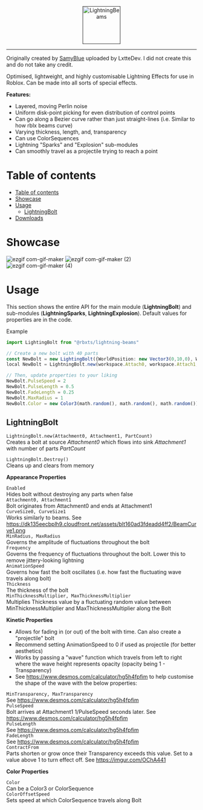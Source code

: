 
<div align="center">
    <a href="">
        <img src="https://user-images.githubusercontent.com/33347703/97248564-f9318600-17f9-11eb-83b7-238c6aa7a4e8.png" alt="LightningBeams" height="100" />
    </a>
</div>

<hr />

Originally created by [SamyBlue](https://github.com/SamyBlue/Lightning-Beams) uploaded by LxtteDev. I did not create this and do not take any credit.

Optimised, lightweight, and highly customisable Lightning Effects for use in Roblox. Can be made into all sorts of special effects.

**Features:**

 - Layered, moving Perlin noise
 - Uniform disk-point picking for even distribution of control points
 - Can go along a Bezier curve rather than just straight-lines (i.e. Similar to how rblx beams curve)
 - Varying thickness, length, and, transparency
 - Can use ColorSequences
 - Lightning "Sparks" and "Explosion" sub-modules
 - Can smoothly travel as a projectile trying to reach a point

Table of contents
=============

<!--ts-->
   * [Table of contents](#table-of-contents)
   * [Showcase](#showcase)
   * [Usage](#usage)
      * [LightningBolt](#lightningbolt)
      <!-- * [LightningSparks](#lightningsparks) -->
      <!-- * [LightningExplosion](#lightningexplosion) -->
   * [Downloads](#downloads)
<!--te-->

Showcase
========

![ezgif com-gif-maker](https://user-images.githubusercontent.com/33347703/97609540-a3ccc300-1a0b-11eb-9b9a-a946163ed356.gif)
![ezgif com-gif-maker (2)](https://user-images.githubusercontent.com/33347703/97610440-c3b0b680-1a0c-11eb-8c1b-f5f423ab0168.gif)
![ezgif com-gif-maker (4)](https://user-images.githubusercontent.com/33347703/97610571-fb1f6300-1a0c-11eb-8db4-0138d1ff25ff.gif)

Usage
=====

This section shows the entire API for the main module (**LightningBolt**) and sub-modules (**LightningSparks**, **LightningExplosion**). Default values for properties are in the code.

Example
```ts
import LightingBolt from "@rbxts/lightning-beams"

// Create a new bolt with 40 parts
const NewBolt = new LightingBolt({WorldPosition: new Vector3(0,10,0), WorldAxis: new Vector3(0,-1,0)}, {WorldEnd: new Vector3(0,0,0), WorldAxis: new Vector3(0,-1,0)})
local NewBolt = LightningBolt.new(workspace.Attach0, workspace.Attach1, 40)

// Then, update properties to your liking
NewBolt.PulseSpeed = 2
NewBolt.PulseLength = 0.5
NewBolt.FadeLength = 0.25
NewBolt.MaxRadius = 1
NewBolt.Color = new Color3(math.random(), math.random(), math.random())
```

LightningBolt
-------------

``LightningBolt.new(Attachment0, Attachment1, PartCount)``\
Creates a bolt at source *Attachment0* which flows into sink *Attachment1* with number of parts *PartCount*

``LightningBolt.Destroy()``\
Cleans up and clears from memory

**Appearance Properties**

``Enabled``\
Hides bolt without destroying any parts when false\
``Attachment0, Attachment1``\
Bolt originates from Attachment0 and ends at Attachment1\
``CurveSize0, CurveSize1``\
Works similarly to beams. See https://dk135eecbplh9.cloudfront.net/assets/blt160ad3fdeadd4ff2/BeamCurve1.png \
``MinRadius, MaxRadius``\
Governs the amplitude of fluctuations throughout the bolt\
``Frequency``\
Governs the frequency of fluctuations throughout the bolt. Lower this to remove jittery-looking lightning\
``AnimationSpeed``\
Governs how fast the bolt oscillates (i.e. how fast the fluctuating wave travels along bolt)\
``Thickness``\
The thickness of the bolt\
``MinThicknessMultiplier, MaxThicknessMultiplier``\
Multiplies Thickness value by a fluctuating random value between MinThicknessMultiplier and MaxThicknessMultiplier along the Bolt

**Kinetic Properties**

 - Allows for fading in (or out) of the bolt with time. Can also create a "projectile" bolt
 - Recommend setting AnimationSpeed to 0 if used as projectile (for better aesthetics)
 - Works by passing a "wave" function which travels from left to right where the wave height represents opacity (opacity being 1 - Transparency)
 - See https://www.desmos.com/calculator/hg5h4fpfim to help customise the shape of the wave with the below properties:

``MinTransparency, MaxTransparency``\
See https://www.desmos.com/calculator/hg5h4fpfim \
``PulseSpeed``\
Bolt arrives at Attachment1 1/PulseSpeed seconds later. See https://www.desmos.com/calculator/hg5h4fpfim \
``PulseLength``\
See https://www.desmos.com/calculator/hg5h4fpfim \
``FadeLength``\
See https://www.desmos.com/calculator/hg5h4fpfim \
``ContractFrom``\
Parts shorten or grow once their Transparency exceeds this value. Set to a value above 1 to turn effect off. See https://imgur.com/OChA441

**Color Properties**

``Color``\
Can be a Color3 or ColorSequence\
``ColorOffsetSpeed``\
Sets speed at which ColorSequence travels along Bolt